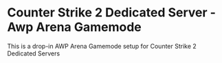 # Counter Strike 2 Dedicated Server - Awp Arena Gamemode
This is a drop-in AWP Arena Gamemode setup for Counter Strike 2 Dedicated Servers
